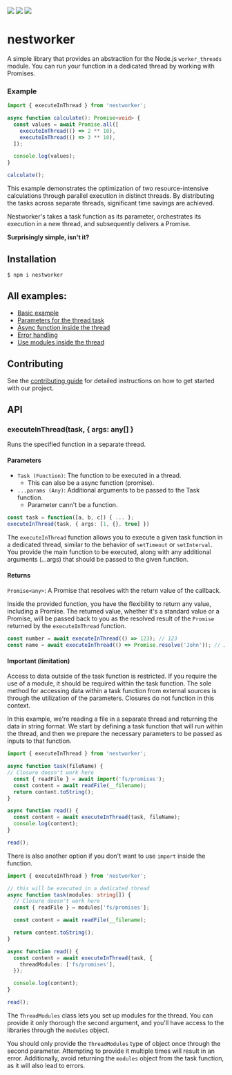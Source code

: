 ![](https://img.shields.io/badge/dependencies-none-brightgreen.svg)
![](https://img.shields.io/npm/dt/nestworker.svg)
![](https://img.shields.io/npm/l/nestworker.svg)

# nestworker
A simple library that provides an abstraction for the Node.js `worker_threads` module. You can run your function in a dedicated thread by working with Promises.

### Example
```ts
import { executeInThread } from 'nestworker';

async function calculate(): Promise<void> {
  const values = await Promise.all([
    executeInThread(() => 2 ** 10),
    executeInThread(() => 3 ** 10),
  ]);

  console.log(values);
}

calculate();
```

This example demonstrates the optimization of two resource-intensive calculations through parallel execution in distinct threads.
By distributing the tasks across separate threads, significant time savings are achieved.

Nestworker's takes a task function as its parameter, orchestrates its execution in a new thread, and subsequently delivers a Promise.

**Surprisingly simple, isn't it?**

## Installation

```shell
$ npm i nestworker
```

## All examples:
- [Basic example](https://github.com/VaheHak/nestworker/tree/master/examples/basic.ts)
- [Parameters for the thread task](https://github.com/VaheHak/nestworker/blob/master/examples/multi-params.ts)
- [Async function inside the thread](https://github.com/VaheHak/nestworker/blob/master/examples/async-task.ts)
- [Error handling](https://github.com/VaheHak/nestworker/blob/master/examples/error-handling.ts)
- [Use modules inside the thread](https://github.com/VaheHak/nestworker/blob/master/examples/modules-in-thread.ts)

## Contributing

See the [contributing guide](https://github.com/VaheHak/nestworker/blob/master/CONTRIBUTING.md) for detailed instructions on how to get started with our project.

## API

### executeInThread(task, { args: any[] }
Runs the specified function in a separate thread.

#### Parameters
- `Task (Function)`: The function to be executed in a thread.
    - This can also be a async function (promise).
- `...params (Any)`: Additional arguments to be passed to the Task function.
    - Parameter cann't be a function.

```ts
const task = function([a, b, c]) { ... };
executeInThread(task, { args: [1, {}, true] })
```

The `executeInThread` function allows you to execute a given task function in a dedicated thread, similar to the behavior of `setTimeout` or `setInterval`. You provide the main function to be executed, along with any additional arguments (...args) that should be passed to the given function.

#### Returns
`Promise<any>`: A Promise that resolves with the return value of the callback.

Inside the provided function, you have the flexibility to return any value, including a Promise. The returned value, whether it's a standard value or a Promise, will be passed back to you as the resolved result of the `Promise` returned by the `executeInThread` function.

```ts
const number = await executeInThread(() => 123); // 123
const name = await executeInThread(() => Promise.resolve('John')); // John
```

#### Important (limitation)

Access to data outside of the task function is restricted. If you require the use of a module, it should be required within the task function. The sole method for accessing data within a task function from external sources is through the utilization of the parameters. Closures do not function in this context.

In this example, we're reading a file in a separate thread and returning the data in string format. We start by defining a task function that will run within the thread, and then we prepare the necessary parameters to be passed as inputs to that function.

```ts
import { executeInThread } from 'nestworker';

async function task(fileName) {
// Closure doesn't work here
  const { readFile } = await import('fs/promises');
  const content = await readFile(__filename);
  return content.toString();
}

async function read() {
  const content = await executeInThread(task, fileName);
  console.log(content);
}

read();
```

There is also another option if you don't want to use `import` inside the function.

```ts
import { executeInThread } from 'nestworker';

// this will be executed in a dedicated thread
async function task(modules: string[]) {
  // Closure doesn't work here
  const { readFile } = modules['fs/promises'];

  const content = await readFile(__filename);

  return content.toString();
}

async function read() {
  const content = await executeInThread(task, {
    threadModules: ['fs/promises'],
  });

  console.log(content);
}

read();
```

The `ThreadModules` class lets you set up modules for the thread. You can provide it only thorough the second argument, and you'll have access to the libraries through the `modules` object.

You should only provide the `ThreadModules` type of object once through the second parameter. Attempting to provide it multiple times will result in an error. Additionally, avoid returning the `modules` object from the task function, as it will also lead to errors.